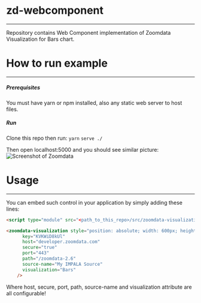 # zd-webcomponent
---
Repository contains Web Component implementation of Zoomdata Visualization for Bars chart.

# How to run example
---
##### Prerequisites
You must have yarn or npm installed, also any static web server to host files.
##### Run
Clone this repo then run:
```yarn```
```serve ./```

Then open localhost:5000 and you should see similar picture:
![Screenshot of Zoomdata](https://i.imgur.com/4tyWYlp.png)

# Usage
---
You can embed such control in your application by simply adding these lines:

```html
<script type="module" src="<path_to_this_repo>/src/zoomdata-visualization.js"></script>
```

```html
<zoomdata-visualization style="position: absolute; width: 600px; height: 500px;"
      key="KVKWiD8kUl"
      host="developer.zoomdata.com"
      secure="true"
      port="443"
      path="/zoomdata-2.6"
      source-name="My IMPALA Source"
      visualization="Bars"
    />
```

Where host, secure, port, path, source-name and visualization attribute are all configurable!
